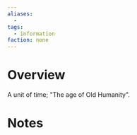 ```yaml
---
aliases:
  -
tags:
  - information
faction: none
---
```

# Overview
A unit of time; "The age of Old Humanity".


# Notes